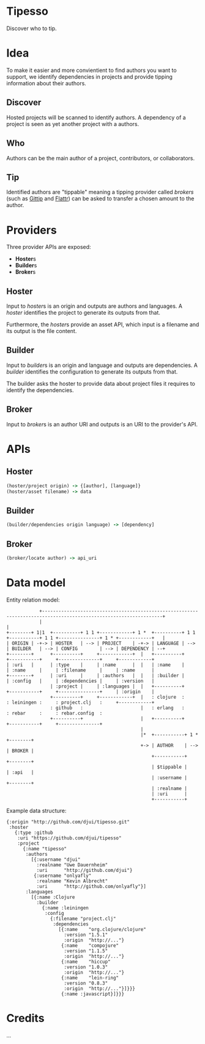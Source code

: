 # Tipesso

Discover who to tip.

# Idea

To make it easier and more convientient to find authors you want to support, we
identify dependencies in projects and provide tipping information about their
authors.

## Discover

Hosted projects will be scanned to identify authors. A dependency of a project
is seen as yet another project with a authors.

## Who

Authors can be the main author of a project, contributors, or collaborators.

## Tip

Identified authors are "tippable" meaning a tipping provider called *brokers*
(such as [Gittip](http://gittip.com/) and [Flattr](http://flattr.com/)) can be
asked to transfer a chosen amount to the author.

# Providers

Three provider APIs are exposed:

* **Hoster**s
* **Builder**s
* **Broker**s

## Hoster

Input to *hoster*s is an origin and outputs are authors and languages. A
*hoster* identifies the project to generate its outputs from that.

Furthermore, the *hoster*s provide an asset API, which input is a filename and
its output is the file content.

## Builder

Input to *builder*s is an origin and language and outputs are dependencies. A *builder*
identifies the configuration to generate its outputs from that.

The builder asks the hoster to provide data about project files it requires to
identify the dependencies.

## Broker

Input to *broker*s is an author URI and outputs is an URI to the provider's API.

# APIs

## Hoster

```clojure
(hoster/project origin) -> {[author], [language]}
(hoster/asset filename) -> data
```

## Builder

```clojure
(builder/dependencies origin language) -> [dependency]
```

## Broker

```clojure
(broker/locate author) -> api_uri
```

# Data model

Entity relation model:

```
            +------------------------------------------------------------------------------------------------------------------+
            |                                                                                                                  |
+--------+ 1|1  +----------+ 1 1 +------------+ 1 *  +----------+ 1 1 +-----------+ 1 1 +---------------+ 1 * +------------+   |
| ORIGIN | -+-> | HOSTER   | --> | PROJECT    | -+-> | LANGUAGE | --> | BUILDER   | --> | CONFIG        | --> | DEPENDENCY | --+
+--------+      +----------+     +------------+  |   +----------+     +-----------+     +---------------+     +------------+
| :uri   |      | :type    |     | :name      |  |   | :name    |     | :name     |     | :filename     |     | :name      |
+--------+      | :uri     |     | :authors   |  |   | :builder |     | :config   |     | :dependencies |     | :version   |
                | :project |     | :languages |  |   +----------+     +-----------+     +---------------+     | :origin    |
                +----------+     +------------+  |   : clojure  :     : leiningen :     : project.clj   :     +------------+
                : github   :                     |   : erlang   :     : rebar     :     : rebar.config  :
                +----------+                     |   +----------+     +-----------+     +---------------+
                                                 |
                                                 |*  +-----------+ 1 * +--------+
                                                 +-> | AUTHOR    | --> | BROKER |
                                                     +-----------+     +--------+
                                                     | $tippable |     | :api   |
                                                     | :username |     +--------+
                                                     | :realname |
                                                     | :uri      |
                                                     +-----------+
```

Example data structure:

```
{:origin "http://github.com/djui/tipesso.git"
 :hoster
   {:type :github
    :uri "https://github.com/djui/tipesso"
    :project
      {:name "tipesso"
       :authors
         [{:username "djui"
           :realname "Uwe Dauernheim"
           :uri      "http://github.com/djui"}
          {:username "onlyafly"
           :realname "Kevin Albrecht"
           :uri      "http://github.com/onlyafly"}]
       :languages
         [{:name :Clojure
           :builder
             {:name :leiningen
              :config
                {:filename "project.clj"
                 :dependencies
                   [{:name    "org.clojure/clojure"
                     :version "1.5.1"
                     :origin  "http://..."}
                    {:name    "compojure"
                     :version "1.1.5"
                     :origin  "http://..."}
                    {:name    "hiccup"
                     :version "1.0.3"
                     :origin  "http://..."}
                    {:name    "lein-ring"
                     :version "0.8.3"
                     :origin  "http://..."}]}}}
                    {:name :javascript}]}}}
```

# Credits

...
